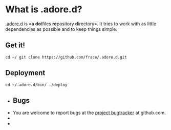 # What is .adore.d?
[.adore.d][what-adored] is «**a** **do**tfiles **re**pository **d**irectory».
It tries to work with as little dependencies as possible and to keep things
simple.

[what-adored]:https://github.com/frace/.adore.d

## Get it!
``
cd ~/
git clone https://github.com/frace/.adore.d.git
``


## Deployment
``
cd ~/.adore.d/bin/
./deploy
``


+ ## Bugs
+ You are welcome to report bugs at the [project bugtracker][bugs-tracker] at github.com.
+
+ [bugs-tracker]: https://github.com/frace/.adore.d/issues
